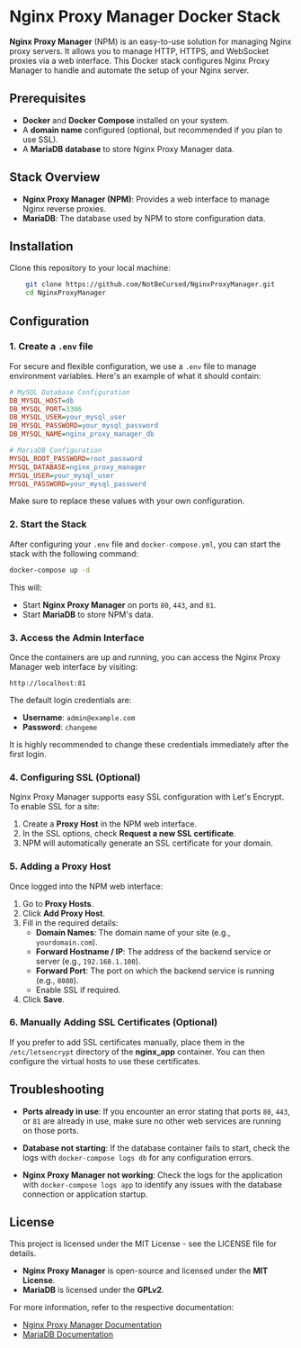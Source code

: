 # Nginx Proxy Manager Docker Stack

**Nginx Proxy Manager** (NPM) is an easy-to-use solution for managing Nginx proxy servers. It allows you to manage HTTP, HTTPS, and WebSocket proxies via a web interface. This Docker stack configures Nginx Proxy Manager to handle and automate the setup of your Nginx server.

## Prerequisites

- **Docker** and **Docker Compose** installed on your system.
- A **domain name** configured (optional, but recommended if you plan to use SSL).
- A **MariaDB database** to store Nginx Proxy Manager data.

## Stack Overview

- **Nginx Proxy Manager (NPM)**: Provides a web interface to manage Nginx reverse proxies.
- **MariaDB**: The database used by NPM to store configuration data.

## Installation 
Clone this repository to your local machine:

```bash
    git clone https://github.com/NotBeCursed/NginxProxyManager.git
    cd NginxProxyManager
```

## Configuration

### 1. Create a `.env` file

For secure and flexible configuration, we use a `.env` file to manage environment variables. Here's an example of what it should contain:

```ini
# MySQL Database Configuration
DB_MYSQL_HOST=db
DB_MYSQL_PORT=3306
DB_MYSQL_USER=your_mysql_user
DB_MYSQL_PASSWORD=your_mysql_password
DB_MYSQL_NAME=nginx_proxy_manager_db

# MariaDB Configuration
MYSQL_ROOT_PASSWORD=root_password
MYSQL_DATABASE=nginx_proxy_manager
MYSQL_USER=your_mysql_user
MYSQL_PASSWORD=your_mysql_password
```
Make sure to replace these values with your own configuration.

### 2. Start the Stack

After configuring your `.env` file and `docker-compose.yml`, you can start the stack with the following command:

```bash
docker-compose up -d
```

This will:

- Start **Nginx Proxy Manager** on ports `80`, `443`, and `81`.
- Start **MariaDB** to store NPM's data.

### 3. Access the Admin Interface

Once the containers are up and running, you can access the Nginx Proxy Manager web interface by visiting:

```
http://localhost:81
```

The default login credentials are:

- **Username**: `admin@example.com`
- **Password**: `changeme`

It is highly recommended to change these credentials immediately after the first login.

### 4. Configuring SSL (Optional)

Nginx Proxy Manager supports easy SSL configuration with Let's Encrypt. To enable SSL for a site:

1. Create a **Proxy Host** in the NPM web interface.
2. In the SSL options, check **Request a new SSL certificate**.
3. NPM will automatically generate an SSL certificate for your domain.

### 5. Adding a Proxy Host

Once logged into the NPM web interface:

1. Go to **Proxy Hosts**.
2. Click **Add Proxy Host**.
3. Fill in the required details:
   - **Domain Names**: The domain name of your site (e.g., `yourdomain.com`).
   - **Forward Hostname / IP**: The address of the backend service or server (e.g., `192.168.1.100`).
   - **Forward Port**: The port on which the backend service is running (e.g., `8080`).
   - Enable SSL if required.
4. Click **Save**.

### 6. Manually Adding SSL Certificates (Optional)

If you prefer to add SSL certificates manually, place them in the `/etc/letsencrypt` directory of the **nginx_app** container. You can then configure the virtual hosts to use these certificates.

## Troubleshooting

- **Ports already in use**: If you encounter an error stating that ports `80`, `443`, or `81` are already in use, make sure no other web services are running on those ports.
  
- **Database not starting**: If the database container fails to start, check the logs with `docker-compose logs db` for any configuration errors.

- **Nginx Proxy Manager not working**: Check the logs for the application with `docker-compose logs app` to identify any issues with the database connection or application startup.

## License
This project is licensed under the MIT License - see the LICENSE file for details.
- **Nginx Proxy Manager** is open-source and licensed under the **MIT License**.
- **MariaDB** is licensed under the **GPLv2**.

For more information, refer to the respective documentation:

- [Nginx Proxy Manager Documentation](https://nginxproxymanager.com/)
- [MariaDB Documentation](https://mariadb.org/documentation/)

